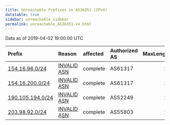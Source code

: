 ```yaml
---
title: Unreachable Prefixes in AS36351 (IPv4)
datatable: true
sidebar: unreachable_sidebar
permalink: unreachable_AS36351-v4.html
---
```


Data as of 2019-04-02 19:00:00 UTC


<div class="datatable-begin"></div>

| Prefix                                                     | Reason                                                                                                  | affected   | Authorized AS   |   MaxLength | Anchor                                           |   unreachable /24s |
|:-----------------------------------------------------------|:--------------------------------------------------------------------------------------------------------|:-----------|:----------------|------------:|:-------------------------------------------------|-------------------:|
| [154.16.96.0/24](https://stat.ripe.net/154.16.96.0/24)     | [INVALID ASN](https://rpki-validator.ripe.net/announcement-preview?asn=AS36351&prefix=154.16.96.0/24)   | complete   | AS61317         |          24 | [AfriNIC](unreachable_AfriNIC_RPKI_Root-v4.html) |                  1 |
| [154.16.200.0/24](https://stat.ripe.net/154.16.200.0/24)   | [INVALID ASN](https://rpki-validator.ripe.net/announcement-preview?asn=AS36351&prefix=154.16.200.0/24)  | complete   | AS61317         |          24 | [AfriNIC](unreachable_AfriNIC_RPKI_Root-v4.html) |                  1 |
| [190.105.194.0/24](https://stat.ripe.net/190.105.194.0/24) | [INVALID ASN](https://rpki-validator.ripe.net/announcement-preview?asn=AS36351&prefix=190.105.194.0/24) | complete   | AS52249         |          24 | [LACNIC](unreachable_LACNIC_RPKI_Root-v4.html)   |                  1 |
| [203.98.92.0/24](https://stat.ripe.net/203.98.92.0/24)     | [INVALID ASN](https://rpki-validator.ripe.net/announcement-preview?asn=AS36351&prefix=203.98.92.0/24)   | complete   | AS55803         |          24 | [APNIC](unreachable_APNIC_RPKI_Root-v4.html)     |                  1 |

<div class="datatable-end"></div>